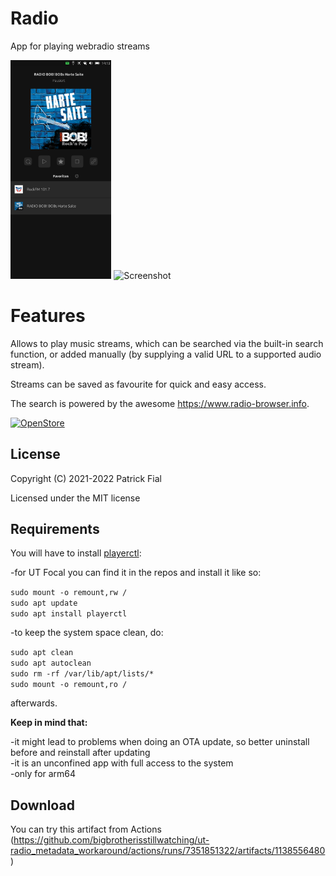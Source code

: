 # Radio

App for playing webradio streams

<p float="left">
<img title="Screenshot" alt="Screenshot" width="32%" src="screenshots/screenshot1.png">
<img title="Screenshot" alt="Screenshot" width="32%" src="screenshots/screenshot2.png">
</p>

# Features

Allows to play music streams, which can be searched via the built-in search function, or added manually (by supplying a valid URL to a supported audio stream).

Streams can be saved as favourite for quick and easy access.

The search is powered by the awesome https://www.radio-browser.info.

[![OpenStore](https://open-store.io/badges/en_US.png)](https://open-store.io/app/radio.s710)

## License

Copyright (C) 2021-2022 Patrick Fial

Licensed under the MIT license

## Requirements

You will have to install [playerctl](https://github.com/altdesktop/playerctl):

-for UT Focal you can find it in the repos and install it like so:

`sudo mount -o remount,rw /`  
`sudo apt update`  
`sudo apt install playerctl`  

-to keep the system space clean, do:

`sudo apt clean`  
`sudo apt autoclean`  
`sudo rm -rf /var/lib/apt/lists/*`  
`sudo mount -o remount,ro /`

afterwards.

**Keep in mind that:**

-it might lead to problems when doing an OTA update, so better uninstall before and reinstall after updating  
-it is an unconfined app with full access to the system  
-only for arm64  

## Download

You can try this artifact from Actions (https://github.com/bigbrotherisstillwatching/ut-radio_metadata_workaround/actions/runs/7351851322/artifacts/1138556480)
